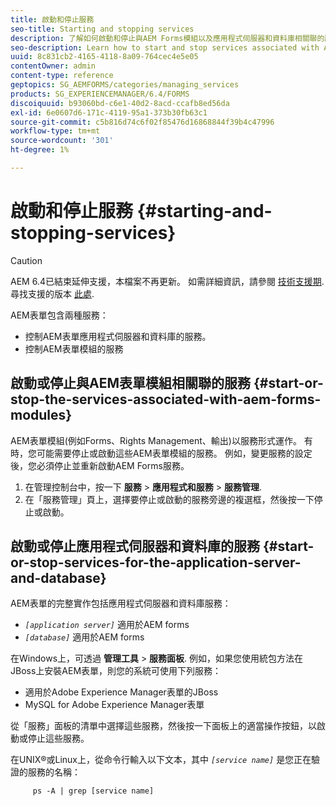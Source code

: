 ```yaml
---
title: 啟動和停止服務
seo-title: Starting and stopping services
description: 了解如何啟動和停止與AEM Forms模組以及應用程式伺服器和資料庫相關聯的服務。
seo-description: Learn how to start and stop services associated with AEM Forms modules and the application server and database.
uuid: 8c831cb2-4165-4118-8a09-764cec4e5e05
contentOwner: admin
content-type: reference
geptopics: SG_AEMFORMS/categories/managing_services
products: SG_EXPERIENCEMANAGER/6.4/FORMS
discoiquuid: b93060bd-c6e1-40d2-8acd-ccafb8ed56da
exl-id: 6e0607d6-171c-4119-95a1-373b30fb63c1
source-git-commit: c5b816d74c6f02f85476d16868844f39b4c47996
workflow-type: tm+mt
source-wordcount: '301'
ht-degree: 1%

---
```


# 啟動和停止服務 {#starting-and-stopping-services}

>[!CAUTION]
>
>AEM 6.4已結束延伸支援，本檔案不再更新。 如需詳細資訊，請參閱 [技術支援期](https://helpx.adobe.com//tw/support/programs/eol-matrix.html). 尋找支援的版本 [此處](https://experienceleague.adobe.com/docs/).

AEM表單包含兩種服務：

* 控制AEM表單應用程式伺服器和資料庫的服務。
* 控制AEM表單模組的服務

## 啟動或停止與AEM表單模組相關聯的服務 {#start-or-stop-the-services-associated-with-aem-forms-modules}

AEM表單模組(例如Forms、Rights Management、輸出)以服務形式運作。 有時，您可能需要停止或啟動這些AEM表單模組的服務。 例如，變更服務的設定後，您必須停止並重新啟動AEM Forms服務。

1. 在管理控制台中，按一下 **服務** > **應用程式和服務** > **服務管理**.
1. 在「服務管理」頁上，選擇要停止或啟動的服務旁邊的複選框，然後按一下停止或啟動。

## 啟動或停止應用程式伺服器和資料庫的服務 {#start-or-stop-services-for-the-application-server-and-database}

AEM表單的完整實作包括應用程式伺服器和資料庫服務：

* *`[application server]`* 適用於AEM forms
* *`[database]`* 適用於AEM forms

在Windows上，可透過 **管理工具** > **服務面板**. 例如，如果您使用統包方法在JBoss上安裝AEM表單，則您的系統可使用下列服務：

* 適用於Adobe Experience Manager表單的JBoss
* MySQL for Adobe Experience Manager表單

從「服務」面板的清單中選擇這些服務，然後按一下面板上的適當操作按鈕，以啟動或停止這些服務。

在UNIX®或Linux上，從命令行輸入以下文本，其中 *`[service name]`* 是您正在驗證的服務的名稱：

```as3
     ps -A | grep [service name]
```

